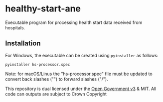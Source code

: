 # healthy-start-ane
Executable program for processing health start data received from hospitals. 

## Installation

For Windows, the executable can be created using `pyinstaller` as follows:

```
pyinstaller hs-processor.spec
```

Note: for macOS/Linus the "hs-processor.spec" file must be updated to convert back slashes ("\") to forward slashes ("/").

This repository is dual licensed under the [Open Government v3]([https://www.nationalarchives.gov.uk/doc/open-government-licence/version/3/) & MIT. All code can outputs are subject to Crown Copyright